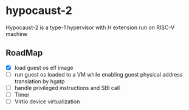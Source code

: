 # hypocaust-2
Hypocaust-2 is a  type-1 hypervisor with H extension run on RISC-V machine

## RoadMap
- [x] load guest os elf image
- [ ] run guest os loaded to a VM while enabling guest physical address translation by hgatp
- [ ] handle privileged instructions and SBI call
- [ ] Timer
- [ ] Virtio device virtualization
